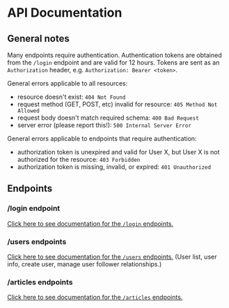 # API Documentation

## General notes

Many endpoints require authentication. Authentication tokens are obtained from 
the `/login` endpoint and are valid for 12 hours. Tokens are sent as an 
`Authorization` header, e.g. `Authorization: Bearer <token>`.

General errors applicable to all resources:
- resource doesn't exist: `404 Not Found`
- request method (GET, POST, etc) invalid for resource: `405 Method Not Allowed`
- request body doesn't match required schema: `400 Bad Request`
- server error (please report this!): `500 Internal Server Error`

General errors applicable to endpoints that require authentication:
- authorization token is unexpired and valid for User X, but User X is not 
authorized for the resource: `403 Forbidden`
- authorization token is missing, invalid, or expired: `401 Unauthorized`

## Endpoints

### /login endpoint

[Click here to see documentation for the `/login` endpoints.](docs/login-docs.md)

### /users endpoints

[Click here to see documentation for the `/users` endpoints.](docs/users-docs.md) 
(User list, user info, create user, manage user follower relationships.)

### /articles endpoints

[Click here to see documentation for the `/articles` endpoints.](docs/articles-docs.md)